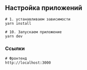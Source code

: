 ## Настройка приложений

```
# 1. устанавливаем зависимости
yarn install

# 10. Запускаем приложение
yarn dev
```

### Ссылки

```
# Фронтенд
http://localhost:3000
```
